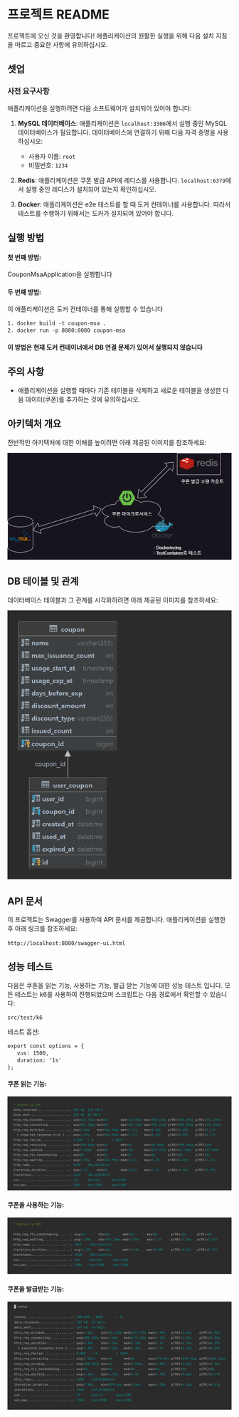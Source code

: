 # 프로젝트 README

프로젝트에 오신 것을 환영합니다! 애플리케이션의 원활한 실행을 위해 다음 설치 지침을 따르고 중요한 사항에 유의하십시오.

## 셋업

### 사전 요구사항

애플리케이션을 실행하려면 다음 소프트웨어가 설치되어 있어야 합니다:

1. **MySQL 데이터베이스**: 애플리케이션은 `localhost:3306`에서 실행 중인 MySQL 데이터베이스가 필요합니다. 데이터베이스에 연결하기 위해 다음 자격 증명을 사용하십시오:
   - 사용자 이름: `root`
   - 비밀번호: `1234`

2. **Redis**: 애플리케이션은 쿠폰 발급 API에 레디스를 사용합니다. `localhost:6379`에서 실행 중인 레디스가 설치되어 있는지 확인하십시오.

3. **Docker**: 애플리케이션은 e2e 테스트를 할 때 도커 컨테이너를 사용합니다. 따라서 테스트를 수행하기 위해서는 도커가 설치되어 있어야 합니다.

## 실행 방법
#### 첫 번째 방법:
CouponMsaApplication을 실행합니다

#### 두 번째 방법:
이 애플리케이션은 도커 컨테이너를 통해 실행할 수 있습니다
```
1. docker build -t coupon-msa .
2. docker run -p 8080:8080 coupon-msa
```
#### 이 방법은 현재 도커 컨테이너에서 DB 연결 문제가 있어서 실행되지 않습니다

## 주의 사항

- 애플리케이션을 실행할 때마다 기존 테이블을 삭제하고 새로운 테이블을 생성한 다음 데이터(쿠폰)를 추가하는 것에 유의하십시오.

## 아키텍처 개요

전반적인 아키텍처에 대한 이해를 높이려면 아래 제공된 이미지를 참조하세요:

![DB Table & Relations](references/coupon_svc.png)


## DB 테이블 및 관계

데이터베이스 테이블과 그 관계를 시각화하려면 아래 제공된 이미지를 참조하세요:

![DB Table & Relations](references/coupon_erd.png)

## API 문서

이 프로젝트는 Swagger를 사용하여 API 문서를 제공합니다. 애플리케이션을 실행한 후 아래 링크를 참조하세요:

`http://localhost:8080/swagger-ui.html`

## 성능 테스트

다음은 쿠폰을 읽는 기능, 사용하는 기능, 발급 받는 기능에 대한 성능 테스트 입니다. 
모든 테스트는 k6를 사용하여 진행되었으며 스크립트는 다음 경로에서 확인할 수 있습니다:
```
src/test/k6
```

테스트 옵션:
```
export const options = {
   vus: 1500,
   duration: '1s'
};
```


#### 쿠폰 읽는 기능:

![coupon list api](references/user_coupon_listing_perf.png)

#### 쿠폰을 사용하는 기능:

![use_coupon](references/use_coupon_perf.png)

#### 쿠폰을 발급받는 기능:

![coupon_issuance](references/coupon_issuance_perf.png)

